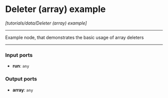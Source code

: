 # Deleter (array) example

_[tutorials/data/Deleter (array) example]_

---

Example node, that demonstrates the basic usage of array deleters<br>

---

### Input ports

* __run__: ` any `

### Output ports

* __array__: ` any `

